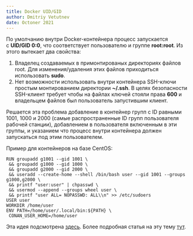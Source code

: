 ```yaml
---
title: Docker UID/GID
author: Dmitriy Vetutnev
date: Octoner 2021
---
```

По умолчанию внутри Docker-контейнера процесс запускается с **UID/GID 0:0**, что соответствует пользователю и группе **root:root**. Из этого вытекает два свойства:

1. Владелец создаваемых в примонтированых директориях файлов root. Для изменения/удаления этих файлов приходиться использовать **sudo**.
2. Нет возможности использовать внутри контейнера SSH-ключи простым монтированием директории **~/.ssh**. В целях безопасности SSH-клиент требует чтобы на файлах ключей стояли права **600** и владельцем файлов был пользователь запустившим клиент.

Решается эта проблема добавление в контейнер групп с ID равными 1001, 1000 и 2000 (самые распространенные ID групп пользователя рабочей станции), добавлением в пользователя включенным в эти группы, и указанием что процесс внутри контейнера должен запускаться под этим пользователем.

Пример для контейнеров на базе CentOS:

```docker
RUN groupadd g1001 --gid 1001 \
 && groupadd g1000 --gid 1000 \
 && groupadd g2000 --gid 2000 \
 && useradd --create-home --shell /bin/bash user --gid 1001 --groups g1000,g2000 \
 && printf "user:user" | chpasswd \
 && usermod --append --groups wheel user \
 && printf "user ALL= NOPASSWD: ALL\\n" >> /etc/sudoers
USER user
WORKDIR /home/user
ENV PATH=/home/user/.local/bin:${PATH} \
 CONAN_USER_HOME=/home/user
```

Эта идея подсмотрена [здесь](https://github.com/conan-io/conan-docker-tools/blob/master/modern/base/Dockerfile?ref=kysa.me#L58). Более подробная статья на эту тему [тут](https://medium.com/@mccode/understanding-how-uid-and-gid-work-in-docker-containers-c37a01d01cf?ref=kysa.me).